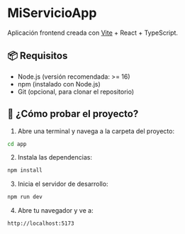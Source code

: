 # MiServicioApp

Aplicación frontend creada con [Vite](https://vitejs.dev/) + React + TypeScript.

## 📦 Requisitos

- Node.js (versión recomendada: >= 16)
- npm (instalado con Node.js)
- Git (opcional, para clonar el repositorio)

## 🚀 ¿Cómo probar el proyecto?

1. Abre una terminal y navega a la carpeta del proyecto:

```bash
cd app
```

2. Instala las dependencias:

```bash
npm install
```

3. Inicia el servidor de desarrollo:

```bash
npm run dev
```

4. Abre tu navegador y ve a:

```
http://localhost:5173
```
